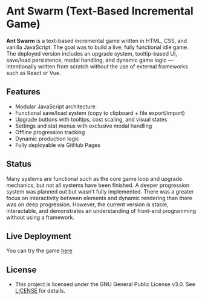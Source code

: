 # Ant Swarm (Text-Based Incremental Game)

**Ant Swarm** is a text-based incremental game written in HTML, CSS, and vanilla JavaScript. The goal was to build a live, fully functional idle game. The deployed version includes an upgrade system, tooltip-based UI, save/load persistence, modal handling, and dynamic game logic — intentionally written from scratch without the use of external frameworks such as React or Vue.

## Features

- Modular JavaScript architecture
- Functional save/load system (copy to clipboard + file export/import)
- Upgrade buttons with tooltips, cost scaling, and visual states
- Settings and stat menus with exclusive modal handling
- Offline progression tracking
- Dynamic production logic
- Fully deployable via GitHub Pages

## Status

Many systems are functional such as the core game loop and upgrade mechanics, but not all systems have been finished. A deeper progression system was planned out but wasn't fully implemented. There was a greater focus on interactivity between elements and dynamic rendering than there was on deep progression.
However, the current version is stable, interactable, and demonstrates an understanding of front-end programming without using a framework.

## Live Deployment

You can try the game [here](https://yosna.github.io/ant-swarm/)

## License

- This project is licensed under the GNU General Public License v3.0. See [LICENSE](https://github.com/Yosna/ant-swarm/blob/main/LICENSE) for details.
